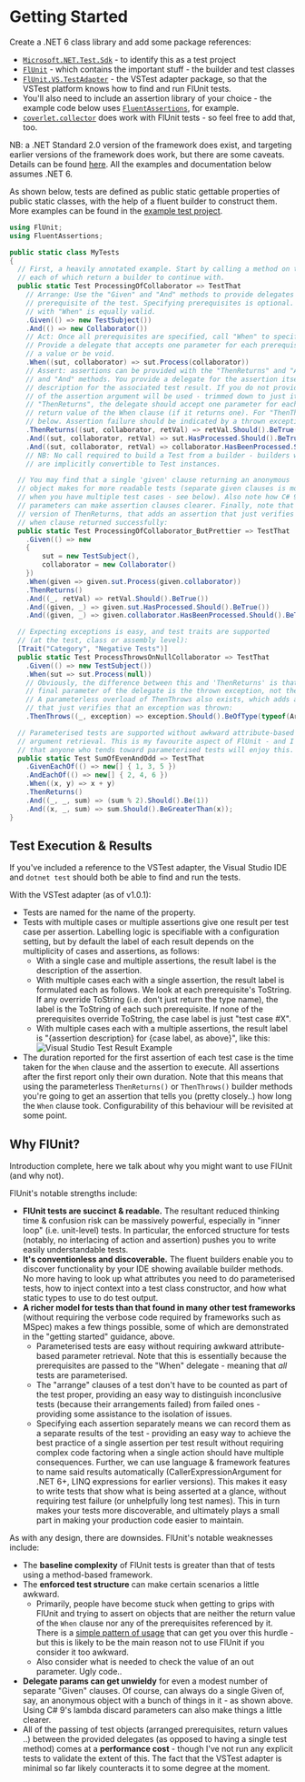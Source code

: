 # Getting Started

Create a .NET 6 class library and add some package references:
- [`Microsoft.NET.Test.Sdk`](https://www.nuget.org/packages/Microsoft.NET.Test.Sdk/) - to identify this as a test project
- [`FlUnit`](https://www.nuget.org/packages/FlUnit/) - which contains the important stuff - the builder and test classes
- [`FlUnit.VS.TestAdapter`](https://www.nuget.org/packages/FlUnit.VS.TestAdapter/) - the VSTest adapter package, so that the VSTest platform knows how to find and run FlUnit tests.
- You'll also need to include an assertion library of your choice - the example code below uses [`FluentAssertions`](https://www.nuget.org/packages/FluentAssertions/), for example.
- [`coverlet.collector`](https://www.nuget.org/packages/coverlet.collector/) does work with FlUnit tests - so feel free to add that, too.

NB: a .NET Standard 2.0 version of the framework does exist, and targeting earlier versions of the framework does work, but there are some caveats.
Details can be found [here](user-guide/other-notes.md#caveats-when-targeting-net-5-or-earlier). All the examples and documentation below assumes .NET 6.

As shown below, tests are defined as public static gettable properties of public static classes, with the help of a fluent builder to construct them.
More examples can be found in the [example test project](https://github.com/sdcondon/FlUnit/blob/main/src/Example.TestProject/ExampleTests.cs).

```csharp
using FlUnit;
using FluentAssertions;

public static class MyTests
{
  // First, a heavily annotated example. Start by calling a method on the "TestThat" static class,
  // each of which return a builder to continue with.
  public static Test ProcessingOfCollaborator => TestThat
    // Arrange: Use the "Given" and "And" methods to provide delegates for obtaining each
    // prerequisite of the test. Specifying prerequisites is optional. Starting your test
    // with "When" is equally valid.
    .Given(() => new TestSubject())
    .And(() => new Collaborator())
    // Act: Once all prerequisites are specified, call "When" to specify the "Act" part of the test.
    // Provide a delegate that accepts one parameter for each prerequisite. The delegate can return
    // a value or be void.
    .When((sut, collaborator) => sut.Process(collaborator))
    // Assert: assertions can be provided with the "ThenReturns" and "And" methods, or the "ThenThrows"
    // and "And" methods. You provide a delegate for the assertion itself and (optionally) a string
    // description for the associated test result. If you do not provide an explicit description, the text
    // of the assertion argument will be used - trimmed down to just its body if it is a lambda. For
    // "ThenReturns", the delegate should accept one parameter for each prerequisite, and one for the
    // return value of the When clause (if it returns one). For "ThenThrows", see the third example,
    // below. Assertion failure should be indicated by a thrown exception.
    .ThenReturns((sut, collaborator, retVal) => retVal.Should().BeTrue())
    .And((sut, collaborator, retVal) => sut.HasProcessed.Should().BeTrue())
    .And((sut, collaborator, retVal) => collaborator.HasBeenProcessed.Should().BeTrue());
    // NB: No call required to build a Test from a builder - builders with at least one declared assertion
    // are implicitly convertible to Test instances.

  // You may find that a single 'given' clause returning an anonymous
  // object makes for more readable tests (separate given clauses is more useful when
  // when you have multiple test cases - see below). Also note how C# 9's lambda discard
  // parameters can make assertion clauses clearer. Finally, note that there is a parameterless
  // version of ThenReturns, that adds an assertion that just verifies that the
  // when clause returned successfully:
  public static Test ProcessingOfCollaborator_ButPrettier => TestThat
    .Given(() => new
    {
        sut = new TestSubject(),
        collaborator = new Collaborator()
    })
    .When(given => given.sut.Process(given.collaborator))
    .ThenReturns()
    .And((_, retVal) => retVal.Should().BeTrue())
    .And((given, _) => given.sut.HasProcessed.Should().BeTrue())
    .And((given, _) => given.collaborator.HasBeenProcessed.Should().BeTrue());

  // Expecting exceptions is easy, and test traits are supported
  // (at the test, class or assembly level):
  [Trait("Category", "Negative Tests")]
  public static Test ProcessThrowsOnNullCollaborator => TestThat
    .Given(() => new TestSubject())
    .When(sut => sut.Process(null))
    // Obviously, the difference between this and 'ThenReturns' is that the
    // final parameter of the delegate is the thrown exception, not the return value.
    // A parameterless overload of ThenThrows also exists, which adds an assertion
    // that just verifies that an exception was thrown:
    .ThenThrows((_, exception) => exception.Should().BeOfType(typeof(ArgumentNullException)));

  // Parameterised tests are supported without awkward attribute-based
  // argument retrieval. This is my favourite aspect of FlUnit - and I suspect
  // that anyone who tends toward parameterised tests will enjoy this.
  public static Test SumOfEvenAndOdd => TestThat
    .GivenEachOf(() => new[] { 1, 3, 5 })
    .AndEachOf(() => new[] { 2, 4, 6 })
    .When((x, y) => x + y)
    .ThenReturns()
    .And((_, _, sum) => (sum % 2).Should().Be(1))
    .And((x, _, sum) => sum.Should().BeGreaterThan(x));
}
```

## Test Execution & Results

If you've included a reference to the VSTest adapter, the Visual Studio IDE and `dotnet test` should both be able to find and run the tests.

With the VSTest adapter (as of v1.0.1):
* Tests are named for the name of the property.
* Tests with multiple cases or multiple assertions give one result per test case per assertion. Labelling logic is specifiable with a configuration setting, but by default the label of each result depends on the multiplicity of cases and assertions, as follows:
  * With a single case and multiple assertions, the result label is the description of the assertion.
  * With multiple cases each with a single assertion, the result label is formulated each as follows. We look at each prerequisite's ToString. If any override ToString (i.e. don't just return the type name), the label is the ToString of each such prerequisite. If none of the prerequisites override ToString, the case label is just "test case #X".
  * With multiple cases each with a multiple assertions, the result label is "\{assertion description\} for \{case label, as above\}", like this:  
    ![Visual Studio Test Result Example](img/VSTestResultExample.png)
* The duration reported for the first assertion of each test case is the time taken for the `When` clause and the assertion to execute. All assertions after the first report only their own duration. Note that this means that using the parameterless `ThenReturns()` or `ThenThrows()` builder methods you're going to get an assertion that tells you (pretty closely..) how long the `When` clause took. Configurability of this behaviour will be revisited at some point.

## Why FlUnit?

Introduction complete, here we talk about why you might want to use FlUnit (and why not).

FlUnit's notable strengths include:

- **FlUnit tests are succinct & readable.**
The resultant reduced thinking time & confusion risk can be massively powerful, especially in "inner loop" (i.e. unit-level) tests.
In particular, the enforced structure for tests (notably, no interlacing of action and assertion) pushes you to write easily understandable tests.
- **It's conventionless and discoverable.**
The fluent builders enable you to discover functionality by your IDE showing available builder methods. No more having to look up what attributes you need to do parameterised tests, how to inject context into a test class constructor, and how what static types to use to do test output.
- **A richer model for tests than that found in many other test frameworks** (without requiring the verbose code required by frameworks such as MSpec) makes a few things possible, some of which are demonstrated in the "getting started" guidance, above.
  - Parameterised tests are easy without requiring awkward attribute-based parameter retrieval. Note that this is essentially because the prerequisites are passed to the "When" delegate - meaning that *all* tests are parameterised.
  - The "arrange" clauses of a test don't have to be counted as part of the test proper, providing an easy way to distinguish inconclusive tests (because their arrangements failed) from failed ones - providing some assistance to the isolation of issues.
  - Specifying each assertion separately means we can record them as a separate results of the test - providing an easy way to achieve the best practice of a single assertion per test result without requiring complex code factoring when a single action should have multiple consequences. Further, we can use language & framework features to name said results automatically (CallerExpressionArgument for .NET 6+, LINQ expressions for earlier versions). This makes it easy to write tests that show what is being asserted at a glance, without requiring test failure (or unhelpfully long test names). This in turn makes your tests more discoverable, and ultimately plays a small part in making your production code easier to maintain.

As with any design, there are downsides. FlUnit's notable weaknesses include:

- The **baseline complexity** of FlUnit tests is greater than that of tests using a method-based framework.
- The **enforced test structure** can make certain scenarios a little awkward.
  - Primarily, people have become stuck when getting to grips with FlUnit and trying to assert on objects that are neither the return value of the `When` clause nor any of the prerequisites referenced by it. There is a [simple pattern of usage](user-guide/useful-patterns.md#affected-object-graph-as-prerequisite) that can get you over this hurdle - but this is likely to be the main reason not to use FlUnit if you consider it too awkward.
  - Also consider what is needed to check the value of an out parameter. Ugly code..
- **Delegate params can get unwieldy** for even a modest number of separate "Given" clauses. Of course, can always do a single Given of, say, an anonymous object with a bunch of things in it - as shown above. Using C# 9's lambda discard parameters can also make things a little clearer.
- All of the passing of test objects (arranged prerequisites, return values ..) between the provided delegates (as opposed to having a single test method) comes at a **performance cost** - though I've not run any explicit tests to validate the extent of this. The fact that the VSTest adapter is minimal so far likely counteracts it to some degree at the moment.
